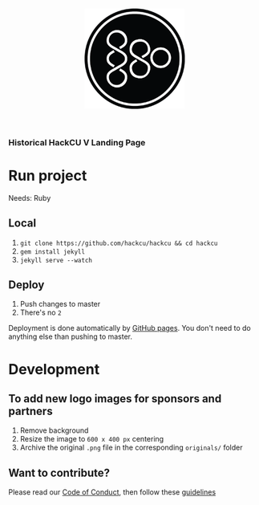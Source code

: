 
<br>
<p align="center">
  <img alt="HackCU V" src="https://github.com/HackCU/splash-page/blob/master/img/hackcu_black.png" width="200"/>
</p>
<br>

### Historical HackCU V Landing Page

# Run project

Needs: Ruby

## Local 

1. `git clone https://github.com/hackcu/hackcu && cd hackcu`
2. `gem install jekyll`
3. `jekyll serve --watch`

## Deploy

1. Push changes to master
2. There's no `2`

Deployment is done automatically by [GitHub pages](https://pages.github.com/). You don't need to do anything else than pushing to master.

# Development

## To add new logo images for sponsors and partners

1. Remove background
1. Resize the image to `600 x 400 px` centering
3. Archive the original `.png` file in the corresponding `originals/` folder

## Want to contribute?

Please read our [Code of Conduct](.github/CODE_OF_CONDUCT.md), then follow these [guidelines](.github/CONTRIBUTING.md)
